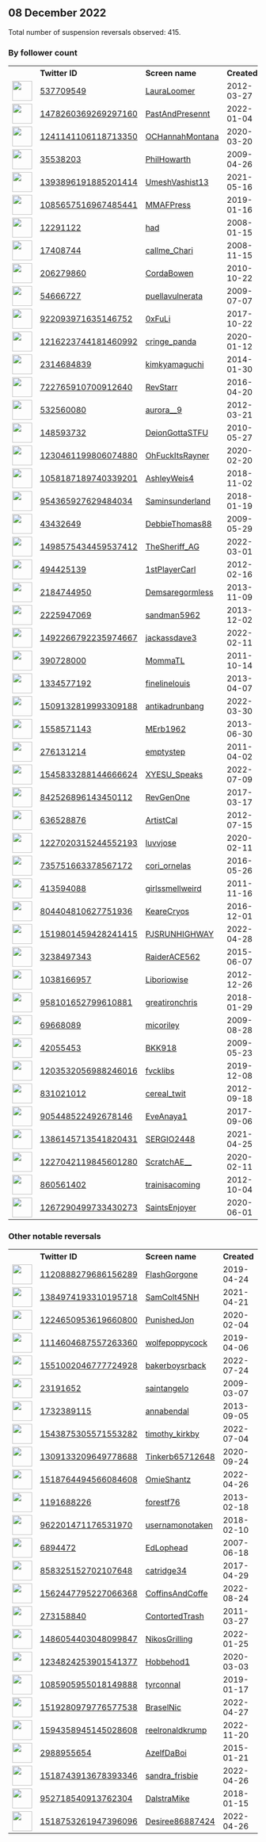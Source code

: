 
## 08 December 2022
Total number of suspension reversals observed: 415.

### By follower count
<table><tr><th></th><th align="left">Twitter ID</th><th align="left">Screen name</th>
<th align="left">Created</th><th align="left">Status</th><th align="left">Suspended</th><th align="left">Followers</th>
<tr><td><a href="https://pbs.twimg.com/profile_images/1640874824003100673/_T82BK7c_normal.jpg"><img src="https://pbs.twimg.com/profile_images/1640874824003100673/_T82BK7c_normal.jpg" width="40px" height="40px" align="center"/></a></td><td><a href="https://twitter.com/intent/user?user_id=537709549">537709549</a></td><td><a href="https://twitter.com/LauraLoomer">LauraLoomer</a></td><td>2012-03-27</td><td align="center"></td><td></td><td>360327</td></tr>
<tr><td><a href="https://pbs.twimg.com/profile_images/1482360802837692418/C9idfu_R_normal.jpg"><img src="https://pbs.twimg.com/profile_images/1482360802837692418/C9idfu_R_normal.jpg" width="40px" height="40px" align="center"/></a></td><td><a href="https://twitter.com/intent/user?user_id=1478260369269297160">1478260369269297160</a></td><td><a href="https://twitter.com/PastAndPresennt">PastAndPresennt</a></td><td>2022-01-04</td><td align="center"></td><td>2022-04-23</td><td>332414</td></tr>
<tr><td><a href="https://pbs.twimg.com/profile_images/1647969290673332224/0qZxCL-0_normal.jpg"><img src="https://pbs.twimg.com/profile_images/1647969290673332224/0qZxCL-0_normal.jpg" width="40px" height="40px" align="center"/></a></td><td><a href="https://twitter.com/intent/user?user_id=1241141106118713350">1241141106118713350</a></td><td><a href="https://twitter.com/OCHannahMontana">OCHannahMontana</a></td><td>2020-03-20</td><td align="center"></td><td></td><td>102051</td></tr>
<tr><td><a href="https://pbs.twimg.com/profile_images/1635929516655665153/OSiKDoSO_normal.jpg"><img src="https://pbs.twimg.com/profile_images/1635929516655665153/OSiKDoSO_normal.jpg" width="40px" height="40px" align="center"/></a></td><td><a href="https://twitter.com/intent/user?user_id=35538203">35538203</a></td><td><a href="https://twitter.com/PhilHowarth">PhilHowarth</a></td><td>2009-04-26</td><td align="center"></td><td></td><td>86586</td></tr>
<tr><td><a href="https://pbs.twimg.com/profile_images/1603006448765702144/AFyYLmol_normal.jpg"><img src="https://pbs.twimg.com/profile_images/1603006448765702144/AFyYLmol_normal.jpg" width="40px" height="40px" align="center"/></a></td><td><a href="https://twitter.com/intent/user?user_id=1393896191885201414">1393896191885201414</a></td><td><a href="https://twitter.com/UmeshVashist13">UmeshVashist13</a></td><td>2021-05-16</td><td align="center"></td><td>2022-11-11</td><td>31358</td></tr>
<tr><td><a href="https://pbs.twimg.com/profile_images/1500681130646851585/1GkqAhic_normal.jpg"><img src="https://pbs.twimg.com/profile_images/1500681130646851585/1GkqAhic_normal.jpg" width="40px" height="40px" align="center"/></a></td><td><a href="https://twitter.com/intent/user?user_id=1085657516967485441">1085657516967485441</a></td><td><a href="https://twitter.com/MMAFPress">MMAFPress</a></td><td>2019-01-16</td><td align="center"></td><td>2022-05-01</td><td>22780</td></tr>
<tr><td><a href="https://pbs.twimg.com/profile_images/1092078435336417280/JeThFNPR_normal.jpg"><img src="https://pbs.twimg.com/profile_images/1092078435336417280/JeThFNPR_normal.jpg" width="40px" height="40px" align="center"/></a></td><td><a href="https://twitter.com/intent/user?user_id=12291122">12291122</a></td><td><a href="https://twitter.com/had">had</a></td><td>2008-01-15</td><td align="center"></td><td></td><td>14205</td></tr>
<tr><td><a href="https://pbs.twimg.com/profile_images/1645205186292461568/FJ_HVODW_normal.jpg"><img src="https://pbs.twimg.com/profile_images/1645205186292461568/FJ_HVODW_normal.jpg" width="40px" height="40px" align="center"/></a></td><td><a href="https://twitter.com/intent/user?user_id=17408744">17408744</a></td><td><a href="https://twitter.com/callme_Chari">callme_Chari</a></td><td>2008-11-15</td><td align="center"></td><td>2022-11-03</td><td>13438</td></tr>
<tr><td><a href="https://pbs.twimg.com/profile_images/1483151856977199113/9jTx2Q0r_normal.jpg"><img src="https://pbs.twimg.com/profile_images/1483151856977199113/9jTx2Q0r_normal.jpg" width="40px" height="40px" align="center"/></a></td><td><a href="https://twitter.com/intent/user?user_id=206279860">206279860</a></td><td><a href="https://twitter.com/CordaBowen">CordaBowen</a></td><td>2010-10-22</td><td align="center"></td><td>2022-10-29</td><td>12028</td></tr>
<tr><td><a href="https://pbs.twimg.com/profile_images/809096210103603200/E2xvdslj_normal.jpg"><img src="https://pbs.twimg.com/profile_images/809096210103603200/E2xvdslj_normal.jpg" width="40px" height="40px" align="center"/></a></td><td><a href="https://twitter.com/intent/user?user_id=54666727">54666727</a></td><td><a href="https://twitter.com/puellavulnerata">puellavulnerata</a></td><td>2009-07-07</td><td align="center">🔒</td><td></td><td>10256</td></tr>
<tr><td><a href="https://pbs.twimg.com/profile_images/1499390714542981122/dJF_0gc6_normal.jpg"><img src="https://pbs.twimg.com/profile_images/1499390714542981122/dJF_0gc6_normal.jpg" width="40px" height="40px" align="center"/></a></td><td><a href="https://twitter.com/intent/user?user_id=922093971635146752">922093971635146752</a></td><td><a href="https://twitter.com/0xFuLi">0xFuLi</a></td><td>2017-10-22</td><td align="center"></td><td>2022-12-04</td><td>9477</td></tr>
<tr><td><a href="https://pbs.twimg.com/profile_images/1317666431098523648/2DDttORw_normal.jpg"><img src="https://pbs.twimg.com/profile_images/1317666431098523648/2DDttORw_normal.jpg" width="40px" height="40px" align="center"/></a></td><td><a href="https://twitter.com/intent/user?user_id=1216223744181460992">1216223744181460992</a></td><td><a href="https://twitter.com/cringe_panda">cringe_panda</a></td><td>2020-01-12</td><td align="center"></td><td></td><td>6480</td></tr>
<tr><td><a href="https://pbs.twimg.com/profile_images/428977122825101312/CbJzfUxf_normal.jpeg"><img src="https://pbs.twimg.com/profile_images/428977122825101312/CbJzfUxf_normal.jpeg" width="40px" height="40px" align="center"/></a></td><td><a href="https://twitter.com/intent/user?user_id=2314684839">2314684839</a></td><td><a href="https://twitter.com/kimkyamaguchi">kimkyamaguchi</a></td><td>2014-01-30</td><td align="center"></td><td></td><td>6203</td></tr>
<tr><td><a href="https://pbs.twimg.com/profile_images/1602132791826780160/4wXYQ9j2_normal.jpg"><img src="https://pbs.twimg.com/profile_images/1602132791826780160/4wXYQ9j2_normal.jpg" width="40px" height="40px" align="center"/></a></td><td><a href="https://twitter.com/intent/user?user_id=722765910700912640">722765910700912640</a></td><td><a href="https://twitter.com/RevStarr">RevStarr</a></td><td>2016-04-20</td><td align="center">🚫</td><td></td><td>6114</td></tr>
<tr><td><a href="https://pbs.twimg.com/profile_images/1602979287216390144/sOnOfvoS_normal.jpg"><img src="https://pbs.twimg.com/profile_images/1602979287216390144/sOnOfvoS_normal.jpg" width="40px" height="40px" align="center"/></a></td><td><a href="https://twitter.com/intent/user?user_id=532560080">532560080</a></td><td><a href="https://twitter.com/aurora__9">aurora__9</a></td><td>2012-03-21</td><td align="center">🔒</td><td>2022-09-10</td><td>6045</td></tr>
<tr><td><a href="https://pbs.twimg.com/profile_images/1600741944262643716/x8Yjz9lD_normal.jpg"><img src="https://pbs.twimg.com/profile_images/1600741944262643716/x8Yjz9lD_normal.jpg" width="40px" height="40px" align="center"/></a></td><td><a href="https://twitter.com/intent/user?user_id=148593732">148593732</a></td><td><a href="https://twitter.com/DeionGottaSTFU">DeionGottaSTFU</a></td><td>2010-05-27</td><td align="center"></td><td></td><td>5836</td></tr>
<tr><td><a href="https://pbs.twimg.com/profile_images/1600926850632585224/YE5oQycE_normal.jpg"><img src="https://pbs.twimg.com/profile_images/1600926850632585224/YE5oQycE_normal.jpg" width="40px" height="40px" align="center"/></a></td><td><a href="https://twitter.com/intent/user?user_id=1230461199806074880">1230461199806074880</a></td><td><a href="https://twitter.com/OhFuckItsRayner">OhFuckItsRayner</a></td><td>2020-02-20</td><td align="center">🔒👋</td><td>2022-02-20</td><td>5458</td></tr>
<tr><td><a href="https://pbs.twimg.com/profile_images/1290687608172032000/Qyz6bLsR_normal.jpg"><img src="https://pbs.twimg.com/profile_images/1290687608172032000/Qyz6bLsR_normal.jpg" width="40px" height="40px" align="center"/></a></td><td><a href="https://twitter.com/intent/user?user_id=1058187189740339201">1058187189740339201</a></td><td><a href="https://twitter.com/AshleyWeis4">AshleyWeis4</a></td><td>2018-11-02</td><td align="center"></td><td>2022-12-02</td><td>4906</td></tr>
<tr><td><a href="https://pbs.twimg.com/profile_images/965254053444890625/aA8p0ZYj_normal.jpg"><img src="https://pbs.twimg.com/profile_images/965254053444890625/aA8p0ZYj_normal.jpg" width="40px" height="40px" align="center"/></a></td><td><a href="https://twitter.com/intent/user?user_id=954365927629484034">954365927629484034</a></td><td><a href="https://twitter.com/Saminsunderland">Saminsunderland</a></td><td>2018-01-19</td><td align="center"></td><td>2022-04-10</td><td>4782</td></tr>
<tr><td><a href="https://pbs.twimg.com/profile_images/1609780319070085123/Nh61Qciu_normal.jpg"><img src="https://pbs.twimg.com/profile_images/1609780319070085123/Nh61Qciu_normal.jpg" width="40px" height="40px" align="center"/></a></td><td><a href="https://twitter.com/intent/user?user_id=43432649">43432649</a></td><td><a href="https://twitter.com/DebbieThomas88">DebbieThomas88</a></td><td>2009-05-29</td><td align="center"></td><td></td><td>4594</td></tr>
<tr><td><a href="https://pbs.twimg.com/profile_images/1627230803192168449/7gxL1Ibd_normal.jpg"><img src="https://pbs.twimg.com/profile_images/1627230803192168449/7gxL1Ibd_normal.jpg" width="40px" height="40px" align="center"/></a></td><td><a href="https://twitter.com/intent/user?user_id=1498575434459537412">1498575434459537412</a></td><td><a href="https://twitter.com/TheSheriff_AG">TheSheriff_AG</a></td><td>2022-03-01</td><td align="center">🚫</td><td>2022-10-19</td><td>4249</td></tr>
<tr><td><a href="https://pbs.twimg.com/profile_images/1646416601057468417/_30iJUkT_normal.jpg"><img src="https://pbs.twimg.com/profile_images/1646416601057468417/_30iJUkT_normal.jpg" width="40px" height="40px" align="center"/></a></td><td><a href="https://twitter.com/intent/user?user_id=494425139">494425139</a></td><td><a href="https://twitter.com/1stPlayerCarl">1stPlayerCarl</a></td><td>2012-02-16</td><td align="center"></td><td>2022-04-05</td><td>4123</td></tr>
<tr><td><a href="https://pbs.twimg.com/profile_images/1036809888461139968/jD9UK0-8_normal.jpg"><img src="https://pbs.twimg.com/profile_images/1036809888461139968/jD9UK0-8_normal.jpg" width="40px" height="40px" align="center"/></a></td><td><a href="https://twitter.com/intent/user?user_id=2184744950">2184744950</a></td><td><a href="https://twitter.com/Demsaregormless">Demsaregormless</a></td><td>2013-11-09</td><td align="center"></td><td></td><td>4025</td></tr>
<tr><td><a href="https://pbs.twimg.com/profile_images/1395719892498886658/DU4RK5Wx_normal.jpg"><img src="https://pbs.twimg.com/profile_images/1395719892498886658/DU4RK5Wx_normal.jpg" width="40px" height="40px" align="center"/></a></td><td><a href="https://twitter.com/intent/user?user_id=2225947069">2225947069</a></td><td><a href="https://twitter.com/sandman5962">sandman5962</a></td><td>2013-12-02</td><td align="center"></td><td></td><td>3996</td></tr>
<tr><td><a href="https://pbs.twimg.com/profile_images/1493732931679907841/hezkK8dc_normal.jpg"><img src="https://pbs.twimg.com/profile_images/1493732931679907841/hezkK8dc_normal.jpg" width="40px" height="40px" align="center"/></a></td><td><a href="https://twitter.com/intent/user?user_id=1492266792235974667">1492266792235974667</a></td><td><a href="https://twitter.com/jackassdave3">jackassdave3</a></td><td>2022-02-11</td><td align="center">🚫</td><td>2022-12-03</td><td>3875</td></tr>
<tr><td><a href="https://pbs.twimg.com/profile_images/1643318330101514240/imd6pQoq_normal.jpg"><img src="https://pbs.twimg.com/profile_images/1643318330101514240/imd6pQoq_normal.jpg" width="40px" height="40px" align="center"/></a></td><td><a href="https://twitter.com/intent/user?user_id=390728000">390728000</a></td><td><a href="https://twitter.com/MommaTL">MommaTL</a></td><td>2011-10-14</td><td align="center"></td><td></td><td>3710</td></tr>
<tr><td><a href="https://pbs.twimg.com/profile_images/1346437146769584128/laxrwqCd_normal.jpg"><img src="https://pbs.twimg.com/profile_images/1346437146769584128/laxrwqCd_normal.jpg" width="40px" height="40px" align="center"/></a></td><td><a href="https://twitter.com/intent/user?user_id=1334577192">1334577192</a></td><td><a href="https://twitter.com/finelinelouis">finelinelouis</a></td><td>2013-04-07</td><td align="center"></td><td></td><td>3691</td></tr>
<tr><td><a href="https://pbs.twimg.com/profile_images/1509175399346974724/hUk2y1sK_normal.jpg"><img src="https://pbs.twimg.com/profile_images/1509175399346974724/hUk2y1sK_normal.jpg" width="40px" height="40px" align="center"/></a></td><td><a href="https://twitter.com/intent/user?user_id=1509132819993309188">1509132819993309188</a></td><td><a href="https://twitter.com/antikadrunbang">antikadrunbang</a></td><td>2022-03-30</td><td align="center"></td><td>2022-11-08</td><td>3303</td></tr>
<tr><td><a href="https://pbs.twimg.com/profile_images/1046876106660491265/oSiJP4Xn_normal.jpg"><img src="https://pbs.twimg.com/profile_images/1046876106660491265/oSiJP4Xn_normal.jpg" width="40px" height="40px" align="center"/></a></td><td><a href="https://twitter.com/intent/user?user_id=1558571143">1558571143</a></td><td><a href="https://twitter.com/MErb1962">MErb1962</a></td><td>2013-06-30</td><td align="center"></td><td></td><td>3092</td></tr>
<tr><td><a href="https://pbs.twimg.com/profile_images/1641947230922743808/OvsTCMMl_normal.jpg"><img src="https://pbs.twimg.com/profile_images/1641947230922743808/OvsTCMMl_normal.jpg" width="40px" height="40px" align="center"/></a></td><td><a href="https://twitter.com/intent/user?user_id=276131214">276131214</a></td><td><a href="https://twitter.com/emptystep">emptystep</a></td><td>2011-04-02</td><td align="center"></td><td>2022-08-22</td><td>3056</td></tr>
<tr><td><a href="https://pbs.twimg.com/profile_images/1621897470459404288/nDdcp9MP_normal.jpg"><img src="https://pbs.twimg.com/profile_images/1621897470459404288/nDdcp9MP_normal.jpg" width="40px" height="40px" align="center"/></a></td><td><a href="https://twitter.com/intent/user?user_id=1545833288144666624">1545833288144666624</a></td><td><a href="https://twitter.com/XYESU_Speaks">XYESU_Speaks</a></td><td>2022-07-09</td><td align="center"></td><td>2022-09-19</td><td>3035</td></tr>
<tr><td><a href="https://pbs.twimg.com/profile_images/1195194168626294785/F0SKwGfe_normal.jpg"><img src="https://pbs.twimg.com/profile_images/1195194168626294785/F0SKwGfe_normal.jpg" width="40px" height="40px" align="center"/></a></td><td><a href="https://twitter.com/intent/user?user_id=842526896143450112">842526896143450112</a></td><td><a href="https://twitter.com/RevGenOne">RevGenOne</a></td><td>2017-03-17</td><td align="center"></td><td></td><td>3013</td></tr>
<tr><td><a href="https://pbs.twimg.com/profile_images/378800000422210166/481e7ddc89f96a2eef16958b40dde00e_normal.jpeg"><img src="https://pbs.twimg.com/profile_images/378800000422210166/481e7ddc89f96a2eef16958b40dde00e_normal.jpeg" width="40px" height="40px" align="center"/></a></td><td><a href="https://twitter.com/intent/user?user_id=636528876">636528876</a></td><td><a href="https://twitter.com/ArtistCal">ArtistCal</a></td><td>2012-07-15</td><td align="center"></td><td></td><td>2889</td></tr>
<tr><td><a href="https://pbs.twimg.com/profile_images/1604140565515354112/BvERAdPn_normal.jpg"><img src="https://pbs.twimg.com/profile_images/1604140565515354112/BvERAdPn_normal.jpg" width="40px" height="40px" align="center"/></a></td><td><a href="https://twitter.com/intent/user?user_id=1227020315244552193">1227020315244552193</a></td><td><a href="https://twitter.com/luvvjose">luvvjose</a></td><td>2020-02-11</td><td align="center">🚫</td><td>2022-05-04</td><td>2783</td></tr>
<tr><td><a href="https://pbs.twimg.com/profile_images/1626815792024260609/PTC7GtXN_normal.jpg"><img src="https://pbs.twimg.com/profile_images/1626815792024260609/PTC7GtXN_normal.jpg" width="40px" height="40px" align="center"/></a></td><td><a href="https://twitter.com/intent/user?user_id=735751663378567172">735751663378567172</a></td><td><a href="https://twitter.com/cori_ornelas">cori_ornelas</a></td><td>2016-05-26</td><td align="center"></td><td>2022-10-29</td><td>2607</td></tr>
<tr><td><a href="https://pbs.twimg.com/profile_images/1609630345858629636/7ZeqsTxk_normal.jpg"><img src="https://pbs.twimg.com/profile_images/1609630345858629636/7ZeqsTxk_normal.jpg" width="40px" height="40px" align="center"/></a></td><td><a href="https://twitter.com/intent/user?user_id=413594088">413594088</a></td><td><a href="https://twitter.com/girlssmellweird">girlssmellweird</a></td><td>2011-11-16</td><td align="center">🚫</td><td>2022-11-12</td><td>2591</td></tr>
<tr><td><a href="https://pbs.twimg.com/profile_images/1301007338577580042/AQES1Zbn_normal.png"><img src="https://pbs.twimg.com/profile_images/1301007338577580042/AQES1Zbn_normal.png" width="40px" height="40px" align="center"/></a></td><td><a href="https://twitter.com/intent/user?user_id=804404810627751936">804404810627751936</a></td><td><a href="https://twitter.com/KeareCryos">KeareCryos</a></td><td>2016-12-01</td><td align="center"></td><td>2022-11-04</td><td>2578</td></tr>
<tr><td><a href="https://pbs.twimg.com/profile_images/1524150824112463872/GJCrmvmT_normal.jpg"><img src="https://pbs.twimg.com/profile_images/1524150824112463872/GJCrmvmT_normal.jpg" width="40px" height="40px" align="center"/></a></td><td><a href="https://twitter.com/intent/user?user_id=1519801459428241415">1519801459428241415</a></td><td><a href="https://twitter.com/PJSRUNHIGHWAY">PJSRUNHIGHWAY</a></td><td>2022-04-28</td><td align="center"></td><td>2022-07-04</td><td>2556</td></tr>
<tr><td><a href="https://pbs.twimg.com/profile_images/1600920300811472897/QxPgnopT_normal.jpg"><img src="https://pbs.twimg.com/profile_images/1600920300811472897/QxPgnopT_normal.jpg" width="40px" height="40px" align="center"/></a></td><td><a href="https://twitter.com/intent/user?user_id=3238497343">3238497343</a></td><td><a href="https://twitter.com/RaiderACE562">RaiderACE562</a></td><td>2015-06-07</td><td align="center"></td><td></td><td>2515</td></tr>
<tr><td><a href="https://pbs.twimg.com/profile_images/1609287477402951682/71OImWW2_normal.jpg"><img src="https://pbs.twimg.com/profile_images/1609287477402951682/71OImWW2_normal.jpg" width="40px" height="40px" align="center"/></a></td><td><a href="https://twitter.com/intent/user?user_id=1038166957">1038166957</a></td><td><a href="https://twitter.com/Liboriowise">Liboriowise</a></td><td>2012-12-26</td><td align="center"></td><td>2022-07-19</td><td>2480</td></tr>
<tr><td><a href="https://pbs.twimg.com/profile_images/1304382042675830791/ADkhEKlf_normal.jpg"><img src="https://pbs.twimg.com/profile_images/1304382042675830791/ADkhEKlf_normal.jpg" width="40px" height="40px" align="center"/></a></td><td><a href="https://twitter.com/intent/user?user_id=958101652799610881">958101652799610881</a></td><td><a href="https://twitter.com/greatironchris">greatironchris</a></td><td>2018-01-29</td><td align="center"></td><td></td><td>2465</td></tr>
<tr><td><a href="https://pbs.twimg.com/profile_images/1281030929021009920/1ZFi-laW_normal.jpg"><img src="https://pbs.twimg.com/profile_images/1281030929021009920/1ZFi-laW_normal.jpg" width="40px" height="40px" align="center"/></a></td><td><a href="https://twitter.com/intent/user?user_id=69668089">69668089</a></td><td><a href="https://twitter.com/micoriley">micoriley</a></td><td>2009-08-28</td><td align="center"></td><td></td><td>2429</td></tr>
<tr><td><a href="https://pbs.twimg.com/profile_images/378800000329779638/b02ba9139aea69a31694fdf34c163bc9_normal.jpeg"><img src="https://pbs.twimg.com/profile_images/378800000329779638/b02ba9139aea69a31694fdf34c163bc9_normal.jpeg" width="40px" height="40px" align="center"/></a></td><td><a href="https://twitter.com/intent/user?user_id=42055453">42055453</a></td><td><a href="https://twitter.com/BKK918">BKK918</a></td><td>2009-05-23</td><td align="center"></td><td>2022-12-04</td><td>2379</td></tr>
<tr><td><a href="https://pbs.twimg.com/profile_images/1310700257181802496/vyPW2vpK_normal.jpg"><img src="https://pbs.twimg.com/profile_images/1310700257181802496/vyPW2vpK_normal.jpg" width="40px" height="40px" align="center"/></a></td><td><a href="https://twitter.com/intent/user?user_id=1203532056988246016">1203532056988246016</a></td><td><a href="https://twitter.com/fvcklibs">fvcklibs</a></td><td>2019-12-08</td><td align="center"></td><td></td><td>2260</td></tr>
<tr><td><a href="https://pbs.twimg.com/profile_images/1529652816477814784/LAcX1BdK_normal.jpg"><img src="https://pbs.twimg.com/profile_images/1529652816477814784/LAcX1BdK_normal.jpg" width="40px" height="40px" align="center"/></a></td><td><a href="https://twitter.com/intent/user?user_id=831021012">831021012</a></td><td><a href="https://twitter.com/cereal_twit">cereal_twit</a></td><td>2012-09-18</td><td align="center"></td><td>2022-09-09</td><td>2249</td></tr>
<tr><td><a href="https://pbs.twimg.com/profile_images/1539879582232346624/WfbDIwt3_normal.jpg"><img src="https://pbs.twimg.com/profile_images/1539879582232346624/WfbDIwt3_normal.jpg" width="40px" height="40px" align="center"/></a></td><td><a href="https://twitter.com/intent/user?user_id=905448522492678146">905448522492678146</a></td><td><a href="https://twitter.com/EveAnaya1">EveAnaya1</a></td><td>2017-09-06</td><td align="center"></td><td>2022-10-17</td><td>2246</td></tr>
<tr><td><a href="https://pbs.twimg.com/profile_images/1642371753409146880/Ekgb6La-_normal.jpg"><img src="https://pbs.twimg.com/profile_images/1642371753409146880/Ekgb6La-_normal.jpg" width="40px" height="40px" align="center"/></a></td><td><a href="https://twitter.com/intent/user?user_id=1386145713541820431">1386145713541820431</a></td><td><a href="https://twitter.com/SERGIO2448">SERGIO2448</a></td><td>2021-04-25</td><td align="center"></td><td>2022-03-07</td><td>2126</td></tr>
<tr><td><a href="https://pbs.twimg.com/profile_images/1651735834125647875/d_IHFuIX_normal.jpg"><img src="https://pbs.twimg.com/profile_images/1651735834125647875/d_IHFuIX_normal.jpg" width="40px" height="40px" align="center"/></a></td><td><a href="https://twitter.com/intent/user?user_id=1227042119845601280">1227042119845601280</a></td><td><a href="https://twitter.com/ScratchAE__">ScratchAE__</a></td><td>2020-02-11</td><td align="center"></td><td>2022-07-03</td><td>2112</td></tr>
<tr><td><a href="https://pbs.twimg.com/profile_images/1308636000604872704/Q4uWzfW__normal.jpg"><img src="https://pbs.twimg.com/profile_images/1308636000604872704/Q4uWzfW__normal.jpg" width="40px" height="40px" align="center"/></a></td><td><a href="https://twitter.com/intent/user?user_id=860561402">860561402</a></td><td><a href="https://twitter.com/trainisacoming">trainisacoming</a></td><td>2012-10-04</td><td align="center"></td><td></td><td>2070</td></tr>
<tr><td><a href="https://pbs.twimg.com/profile_images/1613205153636618240/_FSG4xgw_normal.jpg"><img src="https://pbs.twimg.com/profile_images/1613205153636618240/_FSG4xgw_normal.jpg" width="40px" height="40px" align="center"/></a></td><td><a href="https://twitter.com/intent/user?user_id=1267290499733430273">1267290499733430273</a></td><td><a href="https://twitter.com/SaintsEnjoyer">SaintsEnjoyer</a></td><td>2020-06-01</td><td align="center"></td><td>2022-10-25</td><td>2043</td></tr>
</table>

### Other notable reversals
<table><tr><th></th><th align="left">Twitter ID</th><th align="left">Screen name</th>
<th align="left">Created</th><th align="left">Status</th><th align="left">Suspended</th><th align="left">Followers</th>
<tr><td><a href="https://pbs.twimg.com/profile_images/1219822006541090816/yD26_-3L_normal.jpg"><img src="https://pbs.twimg.com/profile_images/1219822006541090816/yD26_-3L_normal.jpg" width="40px" height="40px" align="center"/></a></td><td><a href="https://twitter.com/intent/user?user_id=1120888279686156289">1120888279686156289</a></td><td><a href="https://twitter.com/FlashGorgone">FlashGorgone</a></td><td>2019-04-24</td><td align="center"></td><td>2022-10-23</td><td>328</td></tr>
<tr><td><a href="https://pbs.twimg.com/profile_images/1439742534880800772/u1cZlX8N_normal.jpg"><img src="https://pbs.twimg.com/profile_images/1439742534880800772/u1cZlX8N_normal.jpg" width="40px" height="40px" align="center"/></a></td><td><a href="https://twitter.com/intent/user?user_id=1384974193310195718">1384974193310195718</a></td><td><a href="https://twitter.com/SamColt45NH">SamColt45NH</a></td><td>2021-04-21</td><td align="center"></td><td>2022-12-04</td><td>870</td></tr>
<tr><td><a href="https://pbs.twimg.com/profile_images/1628684964714741760/KOoChXKF_normal.jpg"><img src="https://pbs.twimg.com/profile_images/1628684964714741760/KOoChXKF_normal.jpg" width="40px" height="40px" align="center"/></a></td><td><a href="https://twitter.com/intent/user?user_id=1224650953619660800">1224650953619660800</a></td><td><a href="https://twitter.com/PunishedJon">PunishedJon</a></td><td>2020-02-04</td><td align="center"></td><td>2022-08-08</td><td>968</td></tr>
<tr><td><a href="https://pbs.twimg.com/profile_images/1599430762712940546/sGg8w8l0_normal.jpg"><img src="https://pbs.twimg.com/profile_images/1599430762712940546/sGg8w8l0_normal.jpg" width="40px" height="40px" align="center"/></a></td><td><a href="https://twitter.com/intent/user?user_id=1114604687557263360">1114604687557263360</a></td><td><a href="https://twitter.com/wolfepoppycock">wolfepoppycock</a></td><td>2019-04-06</td><td align="center">🚫</td><td>2022-12-05</td><td>381</td></tr>
<tr><td><a href="https://pbs.twimg.com/profile_images/1551635966368120834/3AwTJsNt_normal.jpg"><img src="https://pbs.twimg.com/profile_images/1551635966368120834/3AwTJsNt_normal.jpg" width="40px" height="40px" align="center"/></a></td><td><a href="https://twitter.com/intent/user?user_id=1551002046777724928">1551002046777724928</a></td><td><a href="https://twitter.com/bakerboysrback">bakerboysrback</a></td><td>2022-07-24</td><td align="center">🚫</td><td>2022-12-06</td><td>1341</td></tr>
<tr><td><a href="https://pbs.twimg.com/profile_images/706669176094629888/vByCM18Z_normal.jpg"><img src="https://pbs.twimg.com/profile_images/706669176094629888/vByCM18Z_normal.jpg" width="40px" height="40px" align="center"/></a></td><td><a href="https://twitter.com/intent/user?user_id=23191652">23191652</a></td><td><a href="https://twitter.com/saintangelo">saintangelo</a></td><td>2009-03-07</td><td align="center"></td><td>2022-12-05</td><td>1691</td></tr>
<tr><td><a href="https://pbs.twimg.com/profile_images/1017120138976428038/LP8Ggm7d_normal.jpg"><img src="https://pbs.twimg.com/profile_images/1017120138976428038/LP8Ggm7d_normal.jpg" width="40px" height="40px" align="center"/></a></td><td><a href="https://twitter.com/intent/user?user_id=1732389115">1732389115</a></td><td><a href="https://twitter.com/annabendal">annabendal</a></td><td>2013-09-05</td><td align="center"></td><td>2022-11-28</td><td>99</td></tr>
<tr><td><a href="https://pbs.twimg.com/profile_images/1586363648515137538/a-I_ff5V_normal.jpg"><img src="https://pbs.twimg.com/profile_images/1586363648515137538/a-I_ff5V_normal.jpg" width="40px" height="40px" align="center"/></a></td><td><a href="https://twitter.com/intent/user?user_id=1543875305571553282">1543875305571553282</a></td><td><a href="https://twitter.com/timothy_kirkby">timothy_kirkby</a></td><td>2022-07-04</td><td align="center"></td><td>2022-12-05</td><td>377</td></tr>
<tr><td><a href="https://pbs.twimg.com/profile_images/1310583700610928641/Wfylpc2L_normal.jpg"><img src="https://pbs.twimg.com/profile_images/1310583700610928641/Wfylpc2L_normal.jpg" width="40px" height="40px" align="center"/></a></td><td><a href="https://twitter.com/intent/user?user_id=1309133209649778688">1309133209649778688</a></td><td><a href="https://twitter.com/Tinkerb65712648">Tinkerb65712648</a></td><td>2020-09-24</td><td align="center"></td><td>2022-12-04</td><td>1965</td></tr>
<tr><td><a href="https://pbs.twimg.com/profile_images/1543684578363187202/SMoBb_mg_normal.jpg"><img src="https://pbs.twimg.com/profile_images/1543684578363187202/SMoBb_mg_normal.jpg" width="40px" height="40px" align="center"/></a></td><td><a href="https://twitter.com/intent/user?user_id=1518764494566084608">1518764494566084608</a></td><td><a href="https://twitter.com/OmieShantz">OmieShantz</a></td><td>2022-04-26</td><td align="center"></td><td>2022-12-03</td><td>2011</td></tr>
<tr><td><a href="https://pbs.twimg.com/profile_images/1601691425149751298/ZuEXfkqf_normal.jpg"><img src="https://pbs.twimg.com/profile_images/1601691425149751298/ZuEXfkqf_normal.jpg" width="40px" height="40px" align="center"/></a></td><td><a href="https://twitter.com/intent/user?user_id=1191688226">1191688226</a></td><td><a href="https://twitter.com/forestf76">forestf76</a></td><td>2013-02-18</td><td align="center"></td><td>2022-12-05</td><td>208</td></tr>
<tr><td><a href="https://pbs.twimg.com/profile_images/1572645245929529345/ohLu_Pd-_normal.jpg"><img src="https://pbs.twimg.com/profile_images/1572645245929529345/ohLu_Pd-_normal.jpg" width="40px" height="40px" align="center"/></a></td><td><a href="https://twitter.com/intent/user?user_id=962201471176531970">962201471176531970</a></td><td><a href="https://twitter.com/usernamonotaken">usernamonotaken</a></td><td>2018-02-10</td><td align="center"></td><td>2022-11-28</td><td>325</td></tr>
<tr><td><a href="https://pbs.twimg.com/profile_images/703415734274142209/iXSNhYQU_normal.jpg"><img src="https://pbs.twimg.com/profile_images/703415734274142209/iXSNhYQU_normal.jpg" width="40px" height="40px" align="center"/></a></td><td><a href="https://twitter.com/intent/user?user_id=6894472">6894472</a></td><td><a href="https://twitter.com/EdLophead">EdLophead</a></td><td>2007-06-18</td><td align="center">🚫</td><td>2022-12-04</td><td>636</td></tr>
<tr><td><a href="https://pbs.twimg.com/profile_images/1439387755235131394/AiWotnnx_normal.jpg"><img src="https://pbs.twimg.com/profile_images/1439387755235131394/AiWotnnx_normal.jpg" width="40px" height="40px" align="center"/></a></td><td><a href="https://twitter.com/intent/user?user_id=858325152702107648">858325152702107648</a></td><td><a href="https://twitter.com/catridge34">catridge34</a></td><td>2017-04-29</td><td align="center"></td><td>2022-10-29</td><td>316</td></tr>
<tr><td><a href="https://pbs.twimg.com/profile_images/1631935947188101121/k5IJaTzc_normal.jpg"><img src="https://pbs.twimg.com/profile_images/1631935947188101121/k5IJaTzc_normal.jpg" width="40px" height="40px" align="center"/></a></td><td><a href="https://twitter.com/intent/user?user_id=1562447795227066368">1562447795227066368</a></td><td><a href="https://twitter.com/CoffinsAndCoffe">CoffinsAndCoffe</a></td><td>2022-08-24</td><td align="center">🚫</td><td>2022-11-30</td><td>302</td></tr>
<tr><td><a href="https://pbs.twimg.com/profile_images/1624115308267962390/OIxc5qyB_normal.jpg"><img src="https://pbs.twimg.com/profile_images/1624115308267962390/OIxc5qyB_normal.jpg" width="40px" height="40px" align="center"/></a></td><td><a href="https://twitter.com/intent/user?user_id=273158840">273158840</a></td><td><a href="https://twitter.com/ContortedTrash">ContortedTrash</a></td><td>2011-03-27</td><td align="center"></td><td>2022-05-26</td><td>248</td></tr>
<tr><td><a href="https://pbs.twimg.com/profile_images/1540189648735043592/qdXxn0NV_normal.jpg"><img src="https://pbs.twimg.com/profile_images/1540189648735043592/qdXxn0NV_normal.jpg" width="40px" height="40px" align="center"/></a></td><td><a href="https://twitter.com/intent/user?user_id=1486054403048099847">1486054403048099847</a></td><td><a href="https://twitter.com/NikosGrilling">NikosGrilling</a></td><td>2022-01-25</td><td align="center"></td><td>2022-08-27</td><td>244</td></tr>
<tr><td><a href="https://pbs.twimg.com/profile_images/1234834359800205317/D1lKsr8s_normal.jpg"><img src="https://pbs.twimg.com/profile_images/1234834359800205317/D1lKsr8s_normal.jpg" width="40px" height="40px" align="center"/></a></td><td><a href="https://twitter.com/intent/user?user_id=1234824253901541377">1234824253901541377</a></td><td><a href="https://twitter.com/Hobbehod1">Hobbehod1</a></td><td>2020-03-03</td><td align="center">🔒</td><td>2022-11-05</td><td>1438</td></tr>
<tr><td><a href="https://pbs.twimg.com/profile_images/1487540665202393089/oTA4lBCu_normal.jpg"><img src="https://pbs.twimg.com/profile_images/1487540665202393089/oTA4lBCu_normal.jpg" width="40px" height="40px" align="center"/></a></td><td><a href="https://twitter.com/intent/user?user_id=1085905955018149888">1085905955018149888</a></td><td><a href="https://twitter.com/tyrconnal">tyrconnal</a></td><td>2019-01-17</td><td align="center"></td><td>2022-09-24</td><td>683</td></tr>
<tr><td><a href="https://pbs.twimg.com/profile_images/1603901674409676801/pi2bDBx__normal.jpg"><img src="https://pbs.twimg.com/profile_images/1603901674409676801/pi2bDBx__normal.jpg" width="40px" height="40px" align="center"/></a></td><td><a href="https://twitter.com/intent/user?user_id=1519280979776577538">1519280979776577538</a></td><td><a href="https://twitter.com/BraselNic">BraselNic</a></td><td>2022-04-27</td><td align="center"></td><td>2022-11-18</td><td>212</td></tr>
<tr><td><a href="https://pbs.twimg.com/profile_images/1594365124999106562/tA7ektp__normal.jpg"><img src="https://pbs.twimg.com/profile_images/1594365124999106562/tA7ektp__normal.jpg" width="40px" height="40px" align="center"/></a></td><td><a href="https://twitter.com/intent/user?user_id=1594358945145028608">1594358945145028608</a></td><td><a href="https://twitter.com/reelronaldkrump">reelronaldkrump</a></td><td>2022-11-20</td><td align="center"></td><td>2022-11-29</td><td>86</td></tr>
<tr><td><a href="https://pbs.twimg.com/profile_images/1506094373427191810/nJw6uCMW_normal.jpg"><img src="https://pbs.twimg.com/profile_images/1506094373427191810/nJw6uCMW_normal.jpg" width="40px" height="40px" align="center"/></a></td><td><a href="https://twitter.com/intent/user?user_id=2988955654">2988955654</a></td><td><a href="https://twitter.com/AzelfDaBoi">AzelfDaBoi</a></td><td>2015-01-21</td><td align="center"></td><td>2022-11-22</td><td>1769</td></tr>
<tr><td><a href="https://pbs.twimg.com/profile_images/1525651481390632960/xykCrzX6_normal.jpg"><img src="https://pbs.twimg.com/profile_images/1525651481390632960/xykCrzX6_normal.jpg" width="40px" height="40px" align="center"/></a></td><td><a href="https://twitter.com/intent/user?user_id=1518743913678393346">1518743913678393346</a></td><td><a href="https://twitter.com/sandra_frisbie">sandra_frisbie</a></td><td>2022-04-26</td><td align="center"></td><td>2022-10-19</td><td>737</td></tr>
<tr><td><a href="https://pbs.twimg.com/profile_images/1652465724642795523/KvKYmoAa_normal.jpg"><img src="https://pbs.twimg.com/profile_images/1652465724642795523/KvKYmoAa_normal.jpg" width="40px" height="40px" align="center"/></a></td><td><a href="https://twitter.com/intent/user?user_id=952718540913762304">952718540913762304</a></td><td><a href="https://twitter.com/DalstraMike">DalstraMike</a></td><td>2018-01-15</td><td align="center"></td><td>2022-11-19</td><td>665</td></tr>
<tr><td><a href="https://pbs.twimg.com/profile_images/1519004389624762369/EyHVztAd_normal.jpg"><img src="https://pbs.twimg.com/profile_images/1519004389624762369/EyHVztAd_normal.jpg" width="40px" height="40px" align="center"/></a></td><td><a href="https://twitter.com/intent/user?user_id=1518753261947396096">1518753261947396096</a></td><td><a href="https://twitter.com/Desiree86887424">Desiree86887424</a></td><td>2022-04-26</td><td align="center"></td><td>2022-10-20</td><td>1205</td></tr>
</table>
